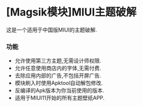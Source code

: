 # [Magsik模块]MIUI主题破解

这是一个适用于中国版MIUI的主题破解.

### 功能
- 允许使用第三方主题,无需设计师权限.
- 允许任意使用商店内的字体,无需付费.
- 去除应用内部的广告,不包括开屏广告.
- 模块刷入时使用Apktool自动解包修改.
- 反编译的Apk版本为你当前使用的版本.
- 适用于MIUI11开始的所有主题壁纸APP.
